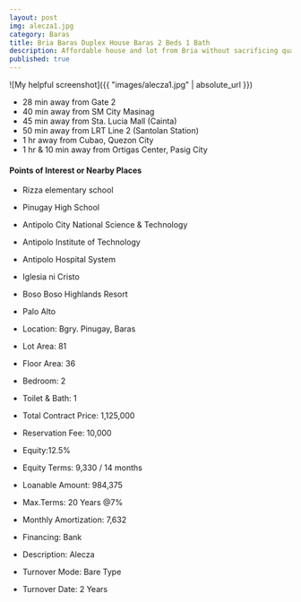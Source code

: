 ```yaml
---
layout: post
img: alecza1.jpg
category: Baras
title: Bria Baras Duplex House Baras 2 Beds 1 Bath
description: Affordable house and lot from Bria without sacrificing quality.
published: true
---
```

![My helpful screenshot]({{ "images/alecza1.jpg" | absolute_url }})

- 28 min away from Gate 2
- 40 min away from SM City Masinag
- 45 min away from Sta. Lucia Mall (Cainta)
- 50 min away from LRT Line 2 (Santolan Station)
- 1 hr away from Cubao, Quezon City
- 1 hr & 10 min away from Ortigas Center, Pasig City

<h4>Points of Interest or Nearby Places</h4>

- Rizza elementary school
- Pinugay High School
- Antipolo City National Science & Technology
- Antipolo Institute of Technology
- Antipolo Hospital System
- Iglesia ni Cristo 
- Boso Boso Highlands Resort
- Palo Alto

- Location: Bgry. Pinugay, Baras
- Lot Area: 81
- Floor Area: 36
- Bedroom: 2
- Toilet & Bath: 1


- Total Contract Price: 1,125,000
- Reservation Fee: 10,000
- Equity:12.5%
- Equity Terms: 9,330 / 14 months
- Loanable Amount: 984,375
- Max.Terms: 20 Years @7%
- Monthly Amortization: 7,632
- Financing: Bank

- Description: Alecza
- Turnover Mode: Bare Type
- Turnover Date: 2 Years